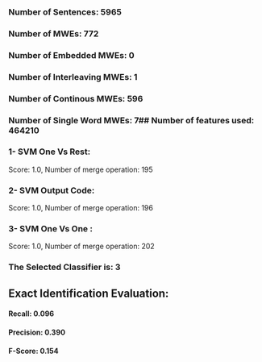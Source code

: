 ### Number of Sentences: 5965
### Number of MWEs: 772

### Number of Embedded MWEs: 0

### Number of Interleaving MWEs: 1

### Number of Continous MWEs: 596

### Number of Single Word MWEs: 7## Number of features used: 464210

### 1- SVM One Vs Rest: 
Score: 1.0, Number of merge operation: 195
### 2- SVM Output Code: 
Score: 1.0, Number of merge operation: 196
### 3- SVM One Vs One : 
Score: 1.0, Number of merge operation: 202
### The Selected Classifier is: 3
## Exact Identification Evaluation: 
#### Recall: 0.096
#### Precision: 0.390
#### F-Score: 0.154
